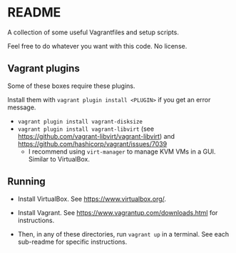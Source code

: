 # README

A collection of some useful Vagrantfiles and setup scripts.

Feel free to do whatever you want with this code.
No license.

## Vagrant plugins

Some of these boxes require these plugins.

Install them with `vagrant plugin install <PLUGIN>` if you get an error message.

-   `vagrant plugin install vagrant-disksize` 
-   `vagrant plugin install vagrant-libvirt` (see <https://github.com/vagrant-libvirt/vagrant-libvirt>) and 
    <https://github.com/hashicorp/vagrant/issues/7039>
    -   I recommend using `virt-manager` to manage KVM VMs in a GUI. Similar to VirtualBox.

## Running

- Install VirtualBox. See <https://www.virtualbox.org/>.

- Install Vagrant. See <https://www.vagrantup.com/downloads.html> for instructions.

- Then, in any of these directories, run `vagrant up` in a terminal. See each sub-readme for specific instructions.
